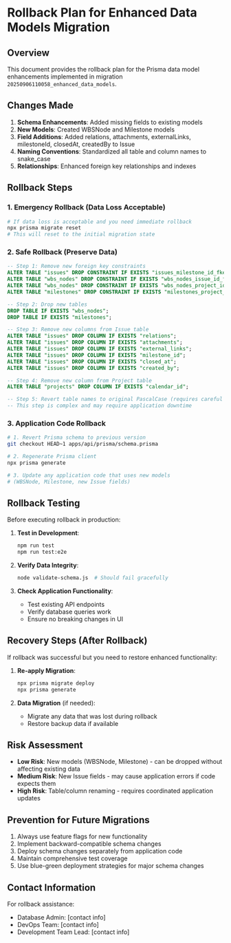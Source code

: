 # Rollback Plan for Enhanced Data Models Migration

## Overview
This document provides the rollback plan for the Prisma data model enhancements implemented in migration `20250906110058_enhanced_data_models`.

## Changes Made
1. **Schema Enhancements**: Added missing fields to existing models
2. **New Models**: Created WBSNode and Milestone models 
3. **Field Additions**: Added relations, attachments, externalLinks, milestoneId, closedAt, createdBy to Issue
4. **Naming Conventions**: Standardized all table and column names to snake_case
5. **Relationships**: Enhanced foreign key relationships and indexes

## Rollback Steps

### 1. Emergency Rollback (Data Loss Acceptable)
```bash
# If data loss is acceptable and you need immediate rollback
npx prisma migrate reset
# This will reset to the initial migration state
```

### 2. Safe Rollback (Preserve Data)
```sql
-- Step 1: Remove new foreign key constraints
ALTER TABLE "issues" DROP CONSTRAINT IF EXISTS "issues_milestone_id_fkey";
ALTER TABLE "wbs_nodes" DROP CONSTRAINT IF EXISTS "wbs_nodes_issue_id_fkey";
ALTER TABLE "wbs_nodes" DROP CONSTRAINT IF EXISTS "wbs_nodes_project_id_fkey";
ALTER TABLE "milestones" DROP CONSTRAINT IF EXISTS "milestones_project_id_fkey";

-- Step 2: Drop new tables
DROP TABLE IF EXISTS "wbs_nodes";
DROP TABLE IF EXISTS "milestones";

-- Step 3: Remove new columns from Issue table
ALTER TABLE "issues" DROP COLUMN IF EXISTS "relations";
ALTER TABLE "issues" DROP COLUMN IF EXISTS "attachments";
ALTER TABLE "issues" DROP COLUMN IF EXISTS "external_links";
ALTER TABLE "issues" DROP COLUMN IF EXISTS "milestone_id";
ALTER TABLE "issues" DROP COLUMN IF EXISTS "closed_at";
ALTER TABLE "issues" DROP COLUMN IF EXISTS "created_by";

-- Step 4: Remove new column from Project table
ALTER TABLE "projects" DROP COLUMN IF EXISTS "calendar_id";

-- Step 5: Revert table names to original PascalCase (requires careful handling)
-- This step is complex and may require application downtime
```

### 3. Application Code Rollback
```bash
# 1. Revert Prisma schema to previous version
git checkout HEAD~1 apps/api/prisma/schema.prisma

# 2. Regenerate Prisma client
npx prisma generate

# 3. Update any application code that uses new models
# (WBSNode, Milestone, new Issue fields)
```

## Rollback Testing
Before executing rollback in production:

1. **Test in Development**:
   ```bash
   npm run test
   npm run test:e2e
   ```

2. **Verify Data Integrity**:
   ```bash
   node validate-schema.js  # Should fail gracefully
   ```

3. **Check Application Functionality**:
   - Test existing API endpoints
   - Verify database queries work
   - Ensure no breaking changes in UI

## Recovery Steps (After Rollback)
If rollback was successful but you need to restore enhanced functionality:

1. **Re-apply Migration**:
   ```bash
   npx prisma migrate deploy
   npx prisma generate
   ```

2. **Data Migration** (if needed):
   - Migrate any data that was lost during rollback
   - Restore backup data if available

## Risk Assessment
- **Low Risk**: New models (WBSNode, Milestone) - can be dropped without affecting existing data
- **Medium Risk**: New Issue fields - may cause application errors if code expects them
- **High Risk**: Table/column renaming - requires coordinated application updates

## Prevention for Future Migrations
1. Always use feature flags for new functionality
2. Implement backward-compatible schema changes
3. Deploy schema changes separately from application code
4. Maintain comprehensive test coverage
5. Use blue-green deployment strategies for major schema changes

## Contact Information
For rollback assistance:
- Database Admin: [contact info]
- DevOps Team: [contact info]
- Development Team Lead: [contact info]